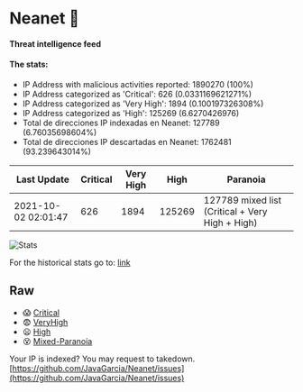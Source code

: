 # Neanet :hocho:
#### Threat intelligence feed
#### The stats:

- IP Address with malicious activities reported: 1890270 (100%)
- IP Address categorized as 'Critical':  626 (0.0331169621271%)
- IP Address categorized as 'Very High':  1894 (0.100197326308%)
- IP Address categorized as 'High':  125269 (6.6270426976)
- Total de direcciones IP indexadas en Neanet:  127789 (6.76035698604%)
- Total de direcciones IP descartadas en Neanet:  1762481 (93.239643014%)

| Last Update | Critical | Very High | High | Paranoia |
| --- | --- | --- | --- | --- |
| 2021-10-02 02:01:47 | 626 | 1894 | 125269 | 127789 mixed list (Critical + Very High + High)|

![Stats](https://docs.google.com/spreadsheets/d/e/2PACX-1vSnaNMIXVabIpDJjufMlzH7poXnshF3mgd8Is1g9ytUEzVsP5my4Trn8f-xkoLLQ38xpL3HtmUexLo6/pubchart?oid=501124687&format=image)

For the historical stats go to: [link](/stats.csv)
## Raw
- :scream: [Critical](https://raw.githubusercontent.com/JavaGarcia/Neanet/master/blacklists/neanet_critical.txt)
- :fearful: [VeryHigh](https://raw.githubusercontent.com/JavaGarcia/Neanet/master/blacklists/neanet_veryHigh.txtt)
- :frowning: [High](https://raw.githubusercontent.com/JavaGarcia/Neanet/master/blacklists/neanet_high.txt)
- :dizzy_face: [Mixed-Paranoia](https://raw.githubusercontent.com/JavaGarcia/Neanet/master/blacklists/neanet_all.txt)


Your IP is indexed? You may request to takedown. [https://github.com/JavaGarcia/Neanet/issues](https://github.com/JavaGarcia/Neanet/issues)
















































































































































































































































































































































































































































































































































































































































































































































































































































































































































































































































































































































































































































































































































































































































































































































































































































































































































































































































































































































































































































































































































































































































































































































































































































































































































































































































































































































































































































































































































































































































































































































































































































































































































































































































































































































































































































































































































































































































































































































































































































































































































































































































































































































































































































































































































































































































































































































































































































































































































































































































































































































































































































































































































































































































































































































































































































































































































































































































































































































































































































































































































































































































































































































































































































































































































































































































































































































































































































































































































































































































































































































































































































































































































































































































































































































































































































































































































































































































































































































































































































































































































































































































































































































































































































































































































































































































































































































































































































































































































































































































































































































































































































































































































































